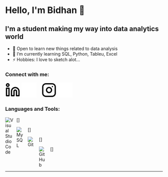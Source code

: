 # Hello, I'm Bidhan 👋 

## I'm a student making my way into data analytics world

- 📖 Open to learn new things related to data analysis
- 🌱 I’m currently learning SQL, Python, Tableu, Excel
- ⚡ Hobbies: I love to sketch alot...

### Connect with me:

[![website](./img/linkedin-light.svg)](https://www.linkedin.com/in/bidhan-bajracharya-b87a5522a#gh-light-mode-only)
[![website](./img/linkedin-dark.svg)](https://www.linkedin.com/in/bidhan-bajracharya-b87a5522a#gh-dark-mode-only)
&nbsp;&nbsp;
[![website](./img/instagram-light.svg)](https://www.instagram.com/fullmetalbajracharya#gh-light-mode-only)
[![website](./img/instagram-dark.svg)](https://www.instagram.com/fullmetalbajracharya#gh-dark-mode-only)

### Languages and Tools:

[<img align="left" alt="Visual Studio Code" width="26px" src="https://cdn.jsdelivr.net/gh/devicons/devicon/icons/vscode/vscode-original.svg" style="padding-right:10px;" />]


[<img align="left" alt="MySQL" width="26px" src="https://cdn.jsdelivr.net/gh/devicons/devicon/icons/mysql/mysql-original.svg" style="padding-right:10px;" />]

[<img align="left" alt="Git" width="26px" src="https://cdn.jsdelivr.net/gh/devicons/devicon/icons/git/git-original.svg" style="padding-right:10px;" />]

[<img align="left" alt="GitHub" width="26px" src="https://user-images.githubusercontent.com/3369400/139448065-39a229ba-4b06-434b-bc67-616e2ed80c8f.png" style="padding-right:10px;" />]


<br />
<br />

---

[instagram]: https://www.instagram.com/fullmetalbajracharya
[linkedin]: https://www.linkedin.com/in/bidhan-bajracharya-b87a5522a
